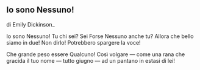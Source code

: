 ## Io sono Nessuno! ##
di Emily Dickinson_

Io sono Nessuno! Tu chi sei?
Sei Forse Nessuno anche tu?
Allora che bello siamo in due!
Non dirlo! Potrebbero spargere la voce!

Che grande peso essere Qualcuno!
Così volgare — come una rana
che gracida il tuo nome — tutto giugno —
ad un pantano in estasi di lei!
